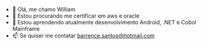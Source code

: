 - 👋 Olá, me chamo William
- 👀 Estou procurando me certificar em aws e oracle
- 🌱 Estou aprendendo atualmente desenvolvimento Android, .NET e Cobol Mainframe
- 📫 Se quiser me contatar barrence.santos@hotmail.com

<!---
barrence01/barrence01 is a ✨ special ✨ repository because its `README.md` (this file) appears on your GitHub profile.
You can click the Preview link to take a look at your changes.
--->
